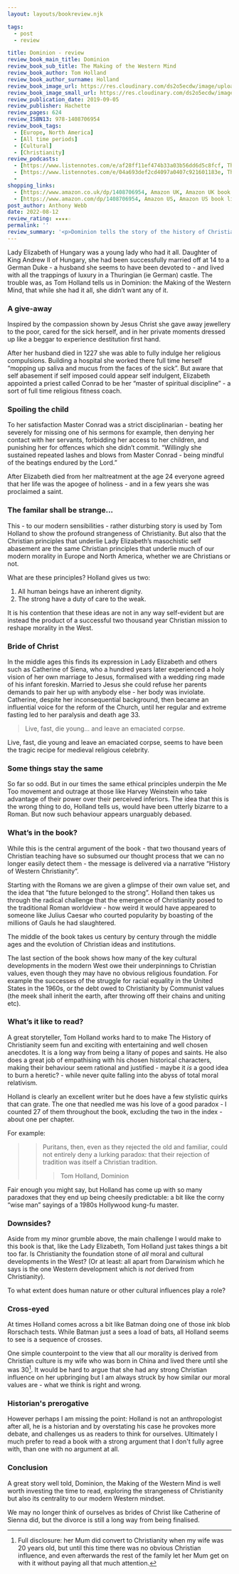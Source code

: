 ```yaml
---
layout: layouts/bookreview.njk

tags:
  - post
  - review

title: Dominion - review
review_book_main_title: Dominion
review_book_sub_title: The Making of the Western Mind
review_book_author: Tom Holland
review_book_author_surname: Holland
review_book_image_url: https://res.cloudinary.com/ds2o5ecdw/image/upload/acovers/1408706954.02._SCL_.jpg
review_book_image_small_url: https://res.cloudinary.com/ds2o5ecdw/image/upload/acovers/1408706954.02._SCM_.jpg
review_publication_date: 2019-09-05
review_publisher: Hachette
review_pages: 624
review_ISBN13: 978-1408706954
review_book_tags:
  - [Europe, North America]
  - [All time periods]
  - [Cultural]
  - [Christianity]
review_podcasts:
  - [https://www.listennotes.com/e/af28ff11ef474b33a03b56dd6d5c8fcf, The Andrew Klavan Show, How the Christian Revolution Remade the World A Theological Conversation With Tom Holland]
  - [https://www.listennotes.com/e/04a693def2cd4097a0407c921601183e, The Book Club, Tom Holland Dominion]
  - 
shopping_links:
  - [https://www.amazon.co.uk/dp/1408706954, Amazon UK, Amazon UK book link]
  - [https://www.amazon.com/dp/1408706954, Amazon US, Amazon US book link]
post_author: Anthony Webb
date: 2022-08-12
review_rating: ★★★★☆
permalink: ''
review_summary: '<p>Dominion tells the story of the history of Christianity in the West, and traces this particular history as the source of <b>all</b> of our moral values in Europe and North America.</p><p>Tom Holland does a great job of making religious history fun - and gruesomely fasacinating - showing why this Christian story still matters, even if no-one goes to Church.</p>'
---
```


Lady Elizabeth of Hungary was a young lady who had it all. Daughter of King Andrew II of Hungary, she had been successfully married off at 14 to a German Duke - a husband she seems to have been devoted to - and lived with all the trappings of luxury in a Thuringian (ie German) castle. The trouble was, as Tom Holland tells us in Dominion: the Making of the Western Mind, that while she had it all, she didn’t want any of it.

### A give-away

Inspired by the compassion shown by Jesus Christ she gave away jewellery to the poor, cared for the sick herself, and in her private moments dressed up like a beggar to experience destitution first hand.

After her husband died in 1227 she was able to fully indulge her religious compulsions. Building a hospital she worked there full time herself “mopping up saliva and mucus from the faces of the sick”. But aware that self abasement if self imposed could appear self indulgent, Elizabeth appointed a priest called Conrad to be her “master of spiritual discipline” - a sort of full time religious fitness coach.

### Spoiling the child

To her satisfaction Master Conrad was a strict disciplinarian - beating her severely for missing one of his sermons for example, then denying her contact with her servants, forbidding her access to her children, and punishing her for offences which she didn’t commit. “Willingly she sustained repeated lashes and blows from Master Conrad - being mindful of the beatings endured by the Lord.”

After Elizabeth died from her maltreatment at the age 24 everyone agreed that her life was the apogee of holiness - and in a few years she was proclaimed a saint.

### The familar shall be strange...

This - to our modern sensibilities - rather disturbing story is used by Tom Holland to show the profound strangeness of Christianity. But also that the Christian principles that underlie Lady Elizabeth’s masochistic self abasement are the same Christian principles that underlie much of our modern morality in Europe and North America, whether we are Christians or not.

What are these principles? Holland gives us two:

1. All human beings have an inherent dignity.
2. The strong have a duty of care to the weak.

It is his contention that these ideas are not in any way self-evident but are instead the product of a successful two thousand year Christian mission to reshape morality in the West.

### Bride of Christ

In the middle ages this finds its expression in Lady Elizabeth and others such as Catherine of Siena, who a hundred years later experienced a holy vision of her own marriage to Jesus, formalised with a wedding ring made of his infant foreskin. Married to Jesus she could refuse her parents demands to pair her up with anybody else - her body was inviolate. Catherine, despite her inconsequential background, then became an influential voice for the reform of the Church, until her regular and extreme fasting led to her paralysis and death age 33.

> Live, fast, die young... and leave an emaciated corpse.

Live, fast, die young and leave an emaciated corpse, seems to have been the tragic recipe for medieval religious celebrity.

### Some things stay the same

So far so odd. But in our times the same ethical principles underpin the Me Too movement and outrage at those like Harvey Weinstein who take advantage of their power over their perceived inferiors. The idea that this is the wrong thing to do, Holland tells us, would have been utterly bizarre to a Roman. But now such behaviour appears unarguably debased.

### What’s in the book?

While this is the central argument of the book - that two thousand years of Christian teaching have so subsumed our thought process that we can no longer easily detect them - the message is delivered via a narrative “History of Western Christianity”.

Starting with the Romans we are given a glimpse of their own value set, and the idea that “the future belonged to the strong”. Holland then takes us through the radical challenge that the emergence of Christianity posed to the traditional Roman worldview - how weird it would have appeared to someone like Julius Caesar who courted popularity by boasting of the millions of Gauls he had slaughtered.

The middle of the book takes us century by century through the middle ages and the evolution of Christian ideas and institutions.

The last section of the book shows how many of the key cultural developments in the modern West owe their underpinnings to Christian values, even though they may have no obvious religious foundation. For example the successes of the struggle for racial equality in the United States in the 1960s, or the debt owed to Christianity by Communist values (the meek shall inherit the earth, after throwing off their chains and uniting etc).

### What’s it like to read?

A great storyteller, Tom Holland works hard to to make The History of Christianity seem fun and exciting with entertaining and well chosen anecdotes. It is a long way from being a litany of popes and saints. He also does a great job of empathising with his chosen historical characters, making their behaviour seem rational and justified - maybe it _is_ a good idea to burn a heretic? - while never quite falling into the abyss of total moral relativism.

Holland is clearly an excellent writer but he does have a few stylistic quirks that can grate. The one that needled me was his love of a good paradox - I counted 27 of them throughout the book, excluding the two in the index - about one per chapter.

For example:

>> Puritans, then, even as they rejected the old and familiar, could not entirely deny a lurking paradox: that their rejection of tradition was itself a Christian tradition.
>>> Tom Holland, Dominion

Fair enough you might say, but Holland has come up with so many paradoxes that they end up being cheesily predictable: a bit like the corny “wise man” sayings of a 1980s Hollywood kung-fu master.

### Downsides?

Aside from my minor grumble above, the main challenge I would make to this book is that, like the Lady Elizabeth, Tom Holland just takes things a bit too far. Is Christianity the foundation stone of _all_ moral and cultural developments in the West? (Or at least: all apart from Darwinism which he says is the one Western development which is _not_ derived from Christianity).

To what extent does human nature or other cultural influences play a role?

### Cross-eyed

At times Holland comes across a bit like Batman doing one of those ink blob Rorschach tests. While Batman just a sees a load of bats, all Holland seems to see is a sequence of crosses.

One simple counterpoint to the view that all our morality is derived from Christian culture is my wife who was born in China and lived there until she was 30[^1]. It would be hard to argue that she had any strong Christian influence on her upbringing but I am always struck by how similar our moral values are - what we think is right and wrong.

### Historian's prerogative

However perhaps I am missing the point: Holland is not an anthropologist after all, he is a historian and by overstating his case he provokes more debate, and challenges us as readers to think for ourselves. Ultimately I much prefer to read a book with a strong argument that I don't fully agree with, than one with no argument at all.

### Conclusion

A great story well told, Dominion, the Making of the Western Mind is well worth investing the time to read, exploring the strangeness of Christianity but also its centrality to our modern Western mindset.

We may no longer think of ourselves as brides of Christ like Catherine of Sienna did, but the divorce is still a long way from being finalised.



[^1]: Full disclosure: her Mum did convert to Christianity when my wife was 20 years old, but until this time there was no obvious Christian influence, and even afterwards the rest of the family let her Mum get on with it without paying all that much attention.